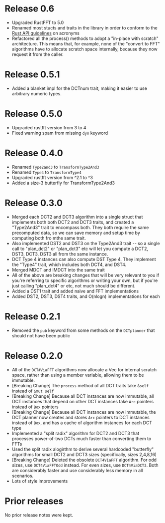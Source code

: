 # Release 0.6
 - Upgraded RustFFT to 5.0
 - Renamed most stucts and traits in the library in order to conform to the [Rust API guidelines](https://rust-lang.github.io/api-guidelines/naming.html) on acronyms
 - Refactored all the process() methods to adopt a "in-place with scratch" architecture. This means that, for example, none of the "convert to FFT" algorithms have to allocate scratch space internally, because they now request it from the caller.
# Release 0.5.1
 - Added a blanket impl for the DCTnum trait, making it easier to use arbitrary numeric types.
# Release 0.5.0
 - Upgraded rustfft version from 3 to 4
 - Fixed warning spam from missing `dyn` keyword
# Release 0.4.0
 - Renamed `Type2and3` to `TransformType2And3`
 - Renamed `Type4` to `TransformType4`
 - Upgraded rustfft version from ^2.1 to ^3
 - Added a size-3 butterfly for TransformType2And3
# Release 0.3.0
 - Merged each DCT2 and DCT3 algorithm into a single struct that implements both both DCT2 and DCT3 traits, and created a "Type2And3" trait to encompass both. They both require the same precomputed data, so we can save memory and setup time by computing both fro mthe same trait.
 - Also implemented DST2 and DST3 on the Type2And3 trait -- so a single call to "plan_dct2" or "plan_dct3" etc will let you compute a DCT2, DST3, DCT3, DST3 all from the same instance.
 - DCT Type 4 instances can also compute DST Type 4. They implement the "Type4" trait, which includes both DCT4, and DST4.
 - Merged MDCT and IMDCT into the same trait
 - All of the above are breaking changes that will be very relevant to you if you're referring to specific algorithms or writing your own, but if you're just calling "plan_dct4" or etc, not much should be different.
 - Added a DST1 trait and added naive and FFT implementations
 - Added DST2, DST3, DST4 traits, and O(nlogn) implementations for each
# Release 0.2.1
 - Removed the `pub` keyword from some methods on the `DCTplanner` that should not have been public
# Release 0.2.0
 - All of the `DCT#ViaFFT` algorithms now allocate a Vec for internal scratch space, rather than using a member variable, allowing them to be immutable.
 - [Breaking Change] The `process` method of all DCT traits take `&self` instead of `&mut self`
 - [Breaking Change] Because all DCT instances are now immutable, all DCT instances that depend on other DCT instances take `Arc` pointers instead of `Box` pointers
 - [Breaking Change] Because all DCT instances are now immutable, the DCT planner now creates and stores `Arc` pointers to DCT instances instead of `Box`, and has a cache of algorithm instances for each DCT type
 - Implemented a "split radix" algorithm for DCT2 and DCT3 that processes power-of-two DCTs much faster than converting them to FFTs
 - Used the split radix alogirthm to derive several hardcoded "butterfly" algorithms for small DCT2 and DCT3 sizes (specifically, sizes 2,4,8,16)
 - [Breaking Change] Deleted the obsolete `DCT4ViaFFT` algorithm. For odd sizes, use `DCT4ViaFFTOdd` instead. For even sizes, use `DCT4ViaDCT3`. Both are considerably faster and use considerably less memory in all scenarios.
 - Lots of style improvements
# Prior releases
No prior release notes were kept.
